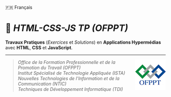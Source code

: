 🇫🇷 Français

# 📓 _HTML-CSS-JS TP (OFPPT)_

**Travaux Pratiques** (_Exercices_ et _Solutions_) en **Applications Hypermédias** avec **HTML**, **CSS** et **JavaScript**.

<hr />

> <img src="./ofppt-logo.png?raw=true" align="right"> _Office de la Formation Professionnelle et de la Promotion du Travail (OFPPT) <br />
Institut Spécialisé de Technologie Appliquée (ISTA) <br />
Nouvelles Technologies de l'Information et de la Communication (NTIC) <br />
Techniques de Développement Informatique (TDI)_


